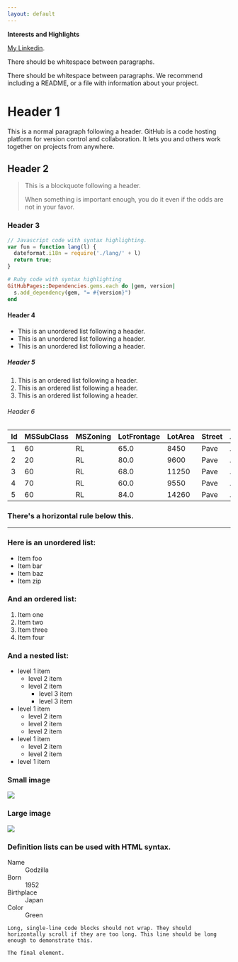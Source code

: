 ```yaml
---
layout: default
---
```


**Interests and Highlights**

<!-- and, _italic_, or ~~strikethrough~~. --> 
 
[My Linkedin](https://www.linkedin.com/in/jianwei-bao/).

There should be whitespace between paragraphs.

There should be whitespace between paragraphs. We recommend including a README, or a file with information about your project.

# [](#header-1)Header 1

This is a normal paragraph following a header. GitHub is a code hosting platform for version control and collaboration. It lets you and others work together on projects from anywhere.

## [](#header-2)Header 2

> This is a blockquote following a header.
>
> When something is important enough, you do it even if the odds are not in your favor.

### [](#header-3)Header 3

```js
// Javascript code with syntax highlighting.
var fun = function lang(l) {
  dateformat.i18n = require('./lang/' + l)
  return true;
}
```

```ruby
# Ruby code with syntax highlighting
GitHubPages::Dependencies.gems.each do |gem, version|
  s.add_dependency(gem, "= #{version}")
end
```

#### [](#header-4)Header 4

*   This is an unordered list following a header.
*   This is an unordered list following a header.
*   This is an unordered list following a header.

##### [](#header-5)Header 5

1.  This is an ordered list following a header.
2.  This is an ordered list following a header.
3.  This is an ordered list following a header.

###### [](#header-6)Header 6

|Id| MSSubClass| MSZoning| LotFrontage| LotArea|	Street|	...| MoSold|	YrSold| SaleType|	SaleCondition|	SalePrice|
|:-|:----------|:--------|:-----------|:-------|:------|:---|:------|:------|:--------|:-------------|:---------|
|	1|         60|	      RL|        65.0|    8450|   Pave|	...|      2|   2008|	      WD|	       Normal|    208500|
|	2|         20|       RL|        80.0|    9600|   Pave|	...|      5|   2007|	      WD|	       Normal|    181500|
|	3|         60|       RL|        68.0|   11250|   Pave|	...|	     9|   2008|       WD|	       Normal|	   223500|
| 4|         70|       RL|        60.0|    9550|   Pave|	...|      2|   2006|       WD|	      Abnorml|    140000|
|	5|         60|	      RL|        84.0|   14260|   Pave|	...|     12|   2008|       WD|       Normal	|    250000|




### There's a horizontal rule below this.

* * *

### Here is an unordered list:

*   Item foo
*   Item bar
*   Item baz
*   Item zip

### And an ordered list:

1.  Item one
1.  Item two
1.  Item three
1.  Item four

### And a nested list:

- level 1 item
  - level 2 item
  - level 2 item
    - level 3 item
    - level 3 item
- level 1 item
  - level 2 item
  - level 2 item
  - level 2 item
- level 1 item
  - level 2 item
  - level 2 item
- level 1 item

### Small image

![](https://assets-cdn.github.com/images/icons/emoji/octocat.png)

### Large image

![](https://guides.github.com/activities/hello-world/branching.png)


### Definition lists can be used with HTML syntax.

<dl>
<dt>Name</dt>
<dd>Godzilla</dd>
<dt>Born</dt>
<dd>1952</dd>
<dt>Birthplace</dt>
<dd>Japan</dd>
<dt>Color</dt>
<dd>Green</dd>
</dl>

```
Long, single-line code blocks should not wrap. They should horizontally scroll if they are too long. This line should be long enough to demonstrate this.
```

```
The final element.
```
